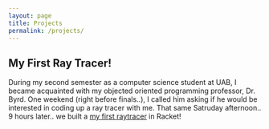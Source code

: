 ```yaml
---
layout: page
title: Projects
permalink: /projects/
---
```



## My First Ray Tracer!
During my second semester as a computer science student at UAB, I became acquainted with my objected oriented programming professor, Dr. Byrd. One weekend (right before finals..), I called him asking if he would be interested in coding up a ray tracer with me. That same Satruday afternoon.. 9 hours later.. we built a [my first raytracer](https://github.com/cclint/first-raytracer) in Racket!